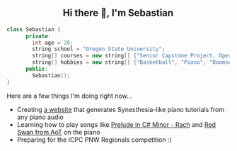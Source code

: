 <h2 align="center">Hi there 👋, I'm Sebastian</h2>


  ```cpp
  class Sebastian {
        private:
          int age = 20;
          string school = "Oregon State University";
          string[] courses = new string[] {"Senior Capstone Project, Operating Systems, Technical Writing"};
          string[] hobbies = new string[] {"Basketball", "Piano", "Doomscrolling"};
        public:
          Sebastian();
  }
  ```

Here are a few things I'm doing right now...

- Creating [a website](https://github.com/sebat2004/keysight) that generates Synesthesia-like piano tutorials from any piano audio
- Learning how to play songs like [Prelude in C# Minor - Rach](https://www.youtube.com/watch?v=sCtixpIWBto) and [Red Swan from AoT](https://www.youtube.com/watch?v=sWcgKts80vM) on the piano
- Preparing for the ICPC PNW Regionals competition :)
